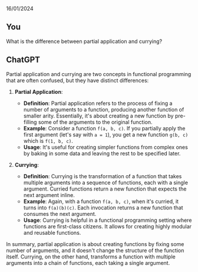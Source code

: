 16/01/2024
## You

What is the difference between partial application and currying?


## ChatGPT

Partial application and currying are two concepts in functional programming that are often confused, but they have distinct differences:

1. **Partial Application**:
   - **Definition**: Partial application refers to the process of fixing a number of arguments to a function, producing another function of smaller arity. Essentially, it's about creating a new function by pre-filling some of the arguments to the original function.
   - **Example**: Consider a function `f(a, b, c)`. If you partially apply the first argument (let's say with `a = 1`), you get a new function `g(b, c)` which is `f(1, b, c)`.
   - **Usage**: It's useful for creating simpler functions from complex ones by baking in some data and leaving the rest to be specified later.

2. **Currying**:
   - **Definition**: Currying is the transformation of a function that takes multiple arguments into a sequence of functions, each with a single argument. Curried functions return a new function that expects the next argument inline.
   - **Example**: Again, with a function `f(a, b, c)`, when it's curried, it turns into `f(a)(b)(c)`. Each invocation returns a new function that consumes the next argument.
   - **Usage**: Currying is helpful in a functional programming setting where functions are first-class citizens. It allows for creating highly modular and reusable functions.

In summary, partial application is about creating functions by fixing some number of arguments, and it doesn't change the structure of the function itself. Currying, on the other hand, transforms a function with multiple arguments into a chain of functions, each taking a single argument.